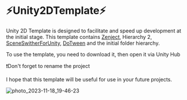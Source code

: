 # ⚡Unity2DTemplate⚡

Unity 2D Template is designed to facilitate and speed up development at the initial stage. This template contains [Zenject](https://github.com/modesttree/Zenject), Hierarchy 2, [SceneSwitherForUnity](https://github.com/RimuruDev/SceneSwitcherForUnity), [DoTween](https://dotween.demigiant.com/) and the initial folder hierarchy.


To use the template, you need to download it, then open it via Unity Hub

❗Don't forget to rename the project

 I hope that this template will be useful for use in your future projects.

![photo_2023-11-18_19-46-23](https://github.com/MaksimSazanovich/Unity2DTemplate/assets/108220384/8d74ede2-8d36-460b-a850-bbe4cb99a1e3)
